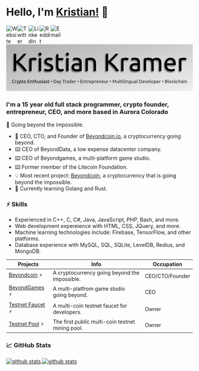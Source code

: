 # __Hello, I'm [Kristian!](https://kristian-kramer.com)__ 👋

<a href="https://kristian-kramer.com">
  <img align="left" alt="Website" width="30px" src="https://kristian-kramer.com/assets/img/website.png" />
</a>
<a href="https://twitter.com/kristianjkramer">
  <img align="left" alt="Twitter" width="30px" src="https://kristian-kramer.com/assets/img/twitter.png" />
</a>
<a href="https://www.linkedin.com/in/kristian-kramer/">
  <img align="left" alt="Linkedin" width="30px" src="https://kristian-kramer.com/assets/img/linkedin.png" />
</a>
<a href="https://reddit.com/u/tech1k">
  <img align="left" alt="Reddit" width="30px" src="https://kristian-kramer.com/assets/img/reddit.png" />
</a>
<a href="mailto:kristian@beyondcoin.io">
  <img align="left" alt="Email" width="30px" src="https://kristian-kramer.com/assets/img/mail.png" />
</a>
<br />
<br />

![Kristian Kramer](kristian-og-banner-github.png)

### I'm a 15 year old full stack programmer, crypto founder, entrepreneur, CEO, and more based in Aurora Colorado

🙌 Going beyond the impossible.

- 🔧  CEO, CTO, and Founder of [Beyondcoin.io](https://beyondcoin.io), a cryptocurrency going beyond.
- ⌨️  CEO of BeyondData, a low expense datacenter company.
- ⌨️  CEO of Beyondgames, a multi-platform game studio.
- ⌨️  Former member of the Litecoin Foundation.
- 💡  Most recent project: [Beyondcoin](https://github.com/beyondcoin-project), a cryptocurrency that is going beyond the impossible.
- 🌱  Currently learning Golang and Rust.

### ⚡️ Skills
- Experienced in C++, C, C#, Java, JavaScript, PHP, Bash, and more. 
- Web development expereience with HTML, CSS, JQuery, and more.
- Machine learning technologies include: Firebase, TensorFlow, and other platforms.
- Database experience with MySQL, SQL, SQLite, LevelDB, Redius, and MongoDB.

| Projects | Info | Occupation |
|--------------------------------------------------|------------------------------------------------------------------------------------------------|-----------------------------------------------------------|
| [Beyondcoin](https://beyondcoin.io) ⚡️ | A cryptocurrency going beyond the impossible. | CEO/CTO/Founder |
| [BeyondGames](https://beyondgames.io) ⚡️ | A multi-platfrom game studio going beyond. | CEO |
| [Testnet Faucet](https://testnet-faucet.com) ⚡️ | A multi-coin testnet faucet for developers. | Owner |
| [Testnet Pool](https://testnetpool.com) ⚡️ | The first public multi-coin testnet mining pool. | Owner |

### 📈 GitHub Stats

<a href="">
  <img align="center" src="https://github-readme-stats.vercel.app/api?username=tech1k&show_icons=true?count_private=true&theme=algolia" alt="github stats" />
</a>
<a href="">
  <img align="center" src="https://github-readme-stats.vercel.app/api/top-langs/?username=tech1k&layout=compact&theme=algolia" alt="github stats" />
</a>

<br />
<br />

